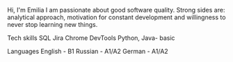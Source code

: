 


Hi, I'm Emilia I am passionate about good software quality. Strong sides are: analytical approach, motivation for constant development and willingness to never stop learning new things. 

Tech skills
    SQL
    Jira
    Chrome DevTools
    Python, Java- basic

Languages
    English - B1
    Russian - A1/A2
    German - A1/A2
